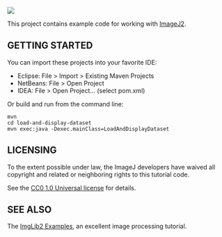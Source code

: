 [![](http://jenkins.imagej.net/job/ImageJ-tutorials/lastBuild/badge/icon)](http://jenkins.imagej.net/job/ImageJ-tutorials/)

This project contains example code for working with [ImageJ2][1].


GETTING STARTED
---------------

You can import these projects into your favorite IDE:

  * Eclipse: File > Import > Existing Maven Projects
  * NetBeans: File > Open Project
  * IDEA: File > Open Project... (select pom.xml)

Or build and run from the command line:

    mvn
    cd load-and-display-dataset
    mvn exec:java -Dexec.mainClass=LoadAndDisplayDataset


LICENSING
---------

To the extent possible under law, the ImageJ developers have waived
all copyright and related or neighboring rights to this tutorial code.

See the [CC0 1.0 Universal license][2] for details.


SEE ALSO
--------

The [ImgLib2 Examples][3], an excellent image processing tutorial.


[1]: http://developer.imagej.net/
[2]: http://creativecommons.org/publicdomain/zero/1.0/
[3]: http://fiji.sc/ImgLib2_Examples
